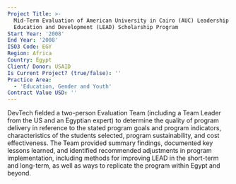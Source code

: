 ```yaml
---
Project Title: >-
  Mid-Term Evaluation of American University in Cairo (AUC) Leadership for
  Education and Development (LEAD) Scholarship Program
Start Year: '2008'
End Year: '2008'
ISO3 Code: EGY
Region: Africa
Country: Egypt
Client/ Donor: USAID
Is Current Project? (true/false): ''
Practice Area:
  - 'Education, Gender and Youth'
Contract Value USD: ''
---
```

DevTech fielded a two-person Evaluation Team (including a Team Leader from the US and an Egyptian expert) to determine the quality of program delivery in reference to the stated program goals and program indicators, characteristics of the students selected, program sustainability, and cost effectiveness. The Team provided summary findings, documented key lessons learned, and identified recommended adjustments in program implementation, including methods for improving LEAD in the short-term and long-term, as well as ways to replicate the program within Egypt and beyond.
